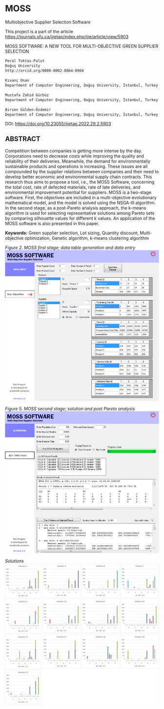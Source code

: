 # MOSS
Multiobjective Supplier Selection Software 

This project is a part of the article https://journals.sfu.ca/ijietap/index.php/ijie/article/view/5903

MOSS SOFTWARE: A NEW TOOL FOR MULTI-OBJECTIVE GREEN SUPPLIER SELECTION

    Peral Toktas-Palut
    Doğuş University
    http://orcid.org/0000-0002-8864-0904

    Kıvanç Onan
    Department of Computer Engineering, Doğuş University, İstanbul, Turkey

    Mustafa Zahid Gürbüz
    Department of Computer Engineering, Doğuş University, İstanbul, Turkey

    Birsen Gülden-Özdemir
    Department of Computer Engineering, Doğuş University, İstanbul, Turkey

DOI: https://doi.org/10.23055/ijietap.2022.29.2.5903

 ## ABSTRACT
Competition between companies is getting more intense by the day. Corporations need to decrease costs while improving the quality and reliability of their deliveries. Meanwhile, the demand for environmentally sustainable products and operations is increasing. These issues are all compounded by the supplier relations between companies and their need to develop better economic and environmental supply chain contracts. This research thus aims to propose a tool, i.e., the MOSS Software, concerning the total cost, rate of defected materials, rate of late deliveries, and environmental improvement potential for suppliers. MOSS is a two-stage software. First, the objectives are included in a multi-objective evolutionary mathematical model, and the model is solved using the NSGA-III algorithm. In the second stage, as a post-Pareto analysis approach, the k-means algorithm is used for selecting representative solutions among Pareto sets by comparing silhouette values for different k values. An application of the MOSS software is also presented in this paper.

**Keywords:** Green supplier selection, Lot sizing, Quantity discount, Multi-objective optimization, Genetic algorithm, k-means clustering algorithm


*Figure 2. MOSS first stage; data table generation and data entry*
![Solutions](screenshots/figure2.jpg)

*Figure 5. MOSS second stage; solution and post Pareto analysis*
![Solutions](screenshots/figure5.jpg)

*Solutions*
![Solutions](screenshots/figurem.png)


